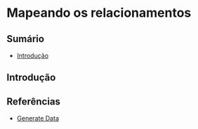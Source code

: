 # Mapeando os relacionamentos

## Sumário

- [Introdução](#introdução)

## Introdução


## Referências
- [Generate Data](https://generatedata.com/generator)